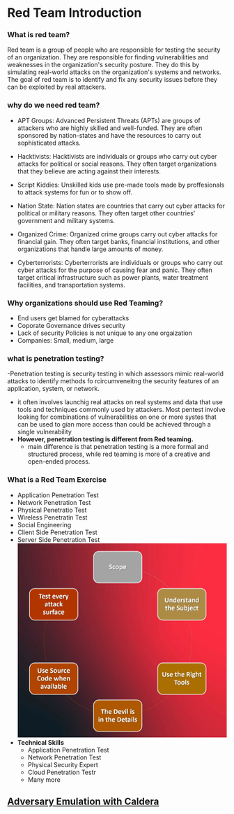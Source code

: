 # Red Team Introduction

### What is red team?

Red team is a group of people who are responsible for testing the security of an organization. They are responsible for finding vulnerabilities and weaknesses in the organization's security posture. They do this by simulating real-world attacks on the organization's systems and networks. The goal of red team is to identify and fix any security issues before they can be exploited by real attackers.


### why do we need red team?

 - APT Groups: Advanced Persistent Threats (APTs) are groups of attackers who are highly skilled and well-funded. They are often sponsored by nation-states and have the resources to carry out sophisticated attacks.

 - Hacktivists: Hacktivists are individuals or groups who carry out cyber attacks for political or social reasons. They often target organizations that they believe are acting against their interests. 

 - Script Kiddies: Unskilled kids use pre-made tools made by proffesionals to attack systems for fun or to show off.

 - Nation State: Nation states are countries that carry out cyber attacks for political or military reasons. They often target other countries' government and military systems.

 - Organized Crime: Organized crime groups carry out cyber attacks for financial gain. They often target banks, financial institutions, and other organizations that handle large amounts of money.

 - Cyberterrorists: Cyberterrorists are individuals or groups who carry out cyber attacks for the purpose of causing fear and panic. They often target critical infrastructure such as power plants, water treatment facilities, and transportation systems.


### Why organizations should use Red Teaming?

- End users get blamed for cyberattacks
- Coporate Governance drives security
- Lack of security Policies is not unique to any one orgaization
- Companies: Small, medium, large


### what is penetration testing?

-Penetration testing is security testing in which assessors mimic real-world attacks to identify methods fo rcircumveneitng the security features of an application, system, or network.
- it often involves launchig real attacks on real systems and data that use tools and techniques commonly used by attackers. Most pentest involve looking for combinations of vulnerabilities on one or more systes that can be used to gian more access than could be achieved through a single vulnerability 
- **However, penetration testing is different from Red teaming.**
    - main difference is that penetration testing is a more formal and structured process, while red teaming is more of a creative and open-ended process.


### What is a Red Team Exercise

- Application Penetration Test
- Network Penetration Test
- Physical Penetratio Test
- Wireless Penetratin Test
- Social Engineering
- Client Side Penetration Test
- Server Side Penetration Test
![alt text](image1.png)
- **Technical Skills**
    - Application Penetration Test
    - Network Penetration Test
    - Physical Security Expert
    - Cloud Penetration Testr
    - Many more

## [Adversary Emulation with Caldera](/RCDU%20CyberSec/Adversary_Emulation_with_Caldera.md)